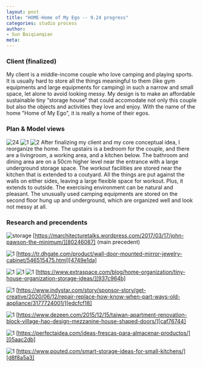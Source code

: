 ```yaml
---
layout: post
title: "HOME-Home of My Ego -- 9.24 progress"
categories: studio process
author:
- Sun Baiqianqian
meta:
---
```




### Client (finalized)

My client is a middle-income couple who love camping and playing sports. It is usually hard to store all the things meaningful to them (like gym equipments and large equipments for camping) in such a narrow and small space, let alone to avoid looking messy. My design is to make an affordable sustainable tiny “storage house” that could accomodate not only this couple but also the objects and activities they love and enjoy. With the name of the home "Home of My Ego", it is really a home of their egos.



### Plan & Model views

![24](https://github.com/SunBaiqianqian/SunBaiqianqian-Portfolio/blob/master/assets/9.24%E6%96%B0-01.png?raw=true)
![1](https://github.com/SunBaiqianqian/SunBaiqianqian-Portfolio/blob/master/assets/9.24-1.jpg?raw=true)
![2](https://github.com/SunBaiqianqian/SunBaiqianqian-Portfolio/blob/master/assets/9.24-2.jpg?raw=true)
After finalizing my client and my core conceptual idea, I reorganize the home. The upstairs is a bedroom for the couple, and there are a livingroom, a working area, and a kitchen below. The bathroom and dining area are on a 50cm higher level near the entrance with a large underground storage space. The workout facilities are stored near the kitchen that is extended to a coutyard. All the things are put against the walls on either sides, leaving a large flexible space for workout. Plus, it extends to outside. The exercising environment can be natural and pleasant. The unusually used camping equipments are stored on the second floor hung up and underground, which are organized well and look not messy at all.



### Research and precendents

![storage](https://github.com/SunBaiqianqian/SunBaiqianqian-Portfolio/blob/master/assets/johnpawsonhouseinside_01.jpg?raw=true)
[https://marchitecturetalks.wordpress.com/2017/03/17/john-pawson-the-minimum/][80246087]
(main precedent)

![1](https://github.com/SunBaiqianqian/SunBaiqianqian-Portfolio/blob/master/assets/wall-door-mounted-mirror-jewelry-cabinet%20(1).jpg?raw=true)
[https://tr.dhgate.com/product/wall-door-mounted-mirror-jewelry-cabinet/546515475.html][4749e1da]

![1](https://github.com/SunBaiqianqian/SunBaiqianqian-Portfolio/blob/master/assets/hidden-storage-tiny-home-organization.jpg?raw=true)
![1](https://github.com/SunBaiqianqian/SunBaiqianqian-Portfolio/blob/master/assets/double-sided-shelf-tiny-home-organization.jpg?raw=true)
![1](https://github.com/SunBaiqianqian/SunBaiqianqian-Portfolio/blob/master/assets/01878573_0.jpg?raw=true)
[https://www.extraspace.com/blog/home-organization/tiny-house-organization-storage-ideas/][937c964b]

![1](https://raw.githubusercontent.com/SunBaiqianqian/SunBaiqianqian-Portfolio/master/assets/195940-425x300r1-storage-around-washer-and-dryer.webp)
[https://www.indystar.com/story/sponsor-story/get-creative/2020/06/12/repair-replace-how-know-when-part-ways-old-appliance/3177724001/][edcfcf18]

![1](https://github.com/SunBaiqianqian/SunBaiqianqian-Portfolio/blob/master/assets/Hey!Cheese.jpg?raw=true)
[https://www.dezeen.com/2015/12/15/taiwan-apartment-renovation-block-village-hao-design-mezzanine-house-shaped-doors/][caf76744]

  [caf76744]: https://www.dezeen.com/2015/12/15/taiwan-apartment-renovation-block-village-hao-design-mezzanine-house-shaped-doors/ "https://www.dezeen.com/2015/12/15/taiwan-apartment-renovation-block-village-hao-design-mezzanine-house-shaped-doors/"

![1](https://github.com/SunBaiqianqian/SunBaiqianqian-Portfolio/blob/master/assets/4-9.jpg?raw=true)
[https://perfectaidea.com/ideas-frescas-para-almacenar-productos/][05aac2db]

![1](https://github.com/SunBaiqianqian/SunBaiqianqian-Portfolio/blob/master/assets/Installation-of-side-out-prep-station.jpg?raw=true)
[https://www.pouted.com/smart-storage-ideas-for-small-kitchens/][d8f8a5a3]

  [edcfcf18]: https://www.indystar.com/story/sponsor-story/get-creative/2020/06/12/repair-replace-how-know-when-part-ways-old-appliance/3177724001/ "https://www.indystar.com/story/sponsor-story/get-creative/2020/06/12/repair-replace-how-know-when-part-ways-old-appliance/3177724001/"
  [06085d5d]: https://zhuanlan.zhihu.com/p/114899596 "https://zhuanlan.zhihu.com/p/114899596"
  [05aac2db]: https://perfectaidea.com/ideas-frescas-para-almacenar-productos/ "https://perfectaidea.com/ideas-frescas-para-almacenar-productos/"
  [d8f8a5a3]: https://www.pouted.com/smart-storage-ideas-for-small-kitchens/ "https://www.pouted.com/smart-storage-ideas-for-small-kitchens/"


  [80246087]: https://marchitecturetalks.wordpress.com/2017/03/17/john-pawson-the-minimum/ "https://marchitecturetalks.wordpress.com/2017/03/17/john-pawson-the-minimum/"
  [4749e1da]: https://tr.dhgate.com/product/wall-door-mounted-mirror-jewelry-cabinet/546515475.html "https://tr.dhgate.com/product/wall-door-mounted-mirror-jewelry-cabinet/546515475.html"
  [937c964b]: https://www.extraspace.com/blog/home-organization/tiny-house-organization-storage-ideas/ "https://www.extraspace.com/blog/home-organization/tiny-house-organization-storage-ideas/"

